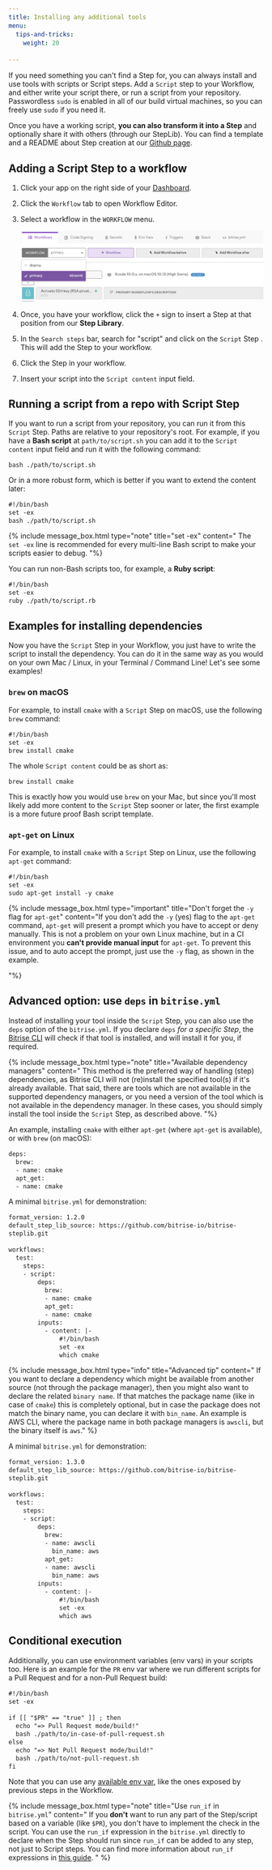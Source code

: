 ```yaml
---
title: Installing any additional tools
menu:
  tips-and-tricks:
    weight: 20

---
```

If you need something you can't find a Step for, you can always install and use tools with scripts or Script steps. Add a `Script` step to your Workflow, and either write your script there, or run a script from your repository. Passwordless `sudo` is enabled in all of our build virtual machines, so you can freely use `sudo` if you need it.

Once you have a working script, **you can also transform it into a Step** and optionally share it with others (through our StepLib). You can find a template and a README about Step creation at our [Github page](https://github.com/bitrise-core/bitrise-plugins-step/tree/master/create/templates).

## Adding a Script Step to a workflow

1. Click your app on the right side of your [Dashboard](https://app.bitrise.io/dashboard/builds).
2. Click the `Workflow` tab to open Workflow Editor.
3. Select a workflow in the `WORKFLOW` menu.

   ![](/img/workflow-menu.png)
4. Once, you have your workflow, click the `+` sign to insert a Step at that position from our **Step Library**.
5. In the `Search steps` bar, search for "script" and click on the `Script` Step . This will add the Step to your workflow.
6. Click the Step in your workflow.
7. Insert your script into the `Script content`  input field.

## Running a script from a repo with Script Step

If you want to run a script from your repository, you can run it from this `Script` Step. Paths are relative to your repository's root. For example, if you have a **Bash script** at `path/to/script.sh` you can add it to the `Script content` input field and run it with the following command:

    bash ./path/to/script.sh

Or in a more robust form, which is better if you want to extend the content later:

    #!/bin/bash
    set -ex
    bash ./path/to/script.sh

{% include message_box.html type="note" title="set -ex" content=" The `set -ex` line is recommended for every multi-line Bash script to make your scripts easier to debug. "%}

You can run non-Bash scripts too, for example, a **Ruby script**:

    #!/bin/bash
    set -ex
    ruby ./path/to/script.rb

## Examples for installing dependencies

Now you have the `Script` Step in your Workflow, you just have to write the script to install the dependency. You can do it in the same way as you would on your own Mac / Linux, in your Terminal / Command Line! Let's see some examples!

### `brew` on macOS

For example, to install `cmake` with a `Script` Step on macOS, use the following `brew` command:

    #!/bin/bash
    set -ex
    brew install cmake

The whole `Script content` could be as short as:

    brew install cmake

This is exactly how you would use `brew` on your Mac, but since you'll most likely add more content to the `Script` Step sooner or later, the first example is a more future proof Bash script template.

### `apt-get` on Linux

For example, to install `cmake` with a `Script` Step on Linux, use the following `apt-get` command:

    #!/bin/bash
    set -ex
    sudo apt-get install -y cmake

{% include message_box.html type="important" title="Don't forget the `-y` flag for `apt-get`" content="If you don't add the `-y` (yes) flag to the `apt-get` command, `apt-get` will present a prompt which you have to accept or deny manually. This is not a problem on your own Linux machine, but in a CI environment you **can't provide manual input** for `apt-get`. To prevent this issue, and to auto accept the prompt, just use the `-y` flag, as shown in the example.

"%}

## Advanced option: use `deps` in `bitrise.yml`

Instead of installing your tool inside the `Script` Step, you can also use the `deps` option of the `bitrise.yml`. If you declare `deps` _for a specific Step_, the [Bitrise CLI](https://github.com/bitrise-io/bitrise) will check if that tool is installed, and will install it for you, if required.

{% include message_box.html type="note" title="Available dependency managers" content=" This method is the preferred way of handling (step) dependencies, as Bitrise CLI will not (re)install the specified tool(s) if it's already available. That said, there are tools which are not available in the supported dependency managers, or you need a version of the tool which is not available in the dependency manager. In these cases, you should simply install the tool inside the `Script` Step, as described above. "%}

An example, installing `cmake` with either `apt-get` (where `apt-get` is available), or with `brew` (on macOS):

    deps:
      brew:
      - name: cmake
      apt_get:
      - name: cmake

A minimal `bitrise.yml` for demonstration:

    format_version: 1.2.0
    default_step_lib_source: https://github.com/bitrise-io/bitrise-steplib.git
    
    workflows:
      test:
        steps:
        - script:
            deps:
              brew:
              - name: cmake
              apt_get:
              - name: cmake
            inputs:
              - content: |-
                  #!/bin/bash
                  set -ex
                  which cmake

{% include message_box.html type="info" title="Advanced tip" content=" If you want to declare a dependency which might be available from another source (not through the package manager), then you might also want to declare the related `binary name`. If that matches the package name (like in case of `cmake`) this is completely optional, but in case the package does not match the binary name, you can declare it with `bin_name`. An example is AWS CLI, where the package name in both package managers is `awscli`, but the binary itself is `aws`." %}

A minimal `bitrise.yml` for demonstration:

    format_version: 1.3.0
    default_step_lib_source: https://github.com/bitrise-io/bitrise-steplib.git
    
    workflows:
      test:
        steps:
        - script:
            deps:
              brew:
              - name: awscli
                bin_name: aws
              apt_get:
              - name: awscli
                bin_name: aws
            inputs:
              - content: |-
                  #!/bin/bash
                  set -ex
                  which aws

## Conditional execution

Additionally, you can use environment variables (env vars) in your scripts too. Here is an example for the `PR` env var where we run different scripts for a Pull Request and for a non-Pull Request build:

    #!/bin/bash
    set -ex
    
    if [[ "$PR" == "true" ]] ; then
      echo "=> Pull Request mode/build!"
      bash ./path/to/in-case-of-pull-request.sh
    else
      echo "=> Not Pull Request mode/build!"
      bash ./path/to/not-pull-request.sh
    fi

Note that you can use any [available env var](/builds/available-environment-variables/#exposed-by-the-bitrise-cli), like the ones exposed by previous steps in the Workflow.

{% include message_box.html type="note" title="Use `run_if` in `bitrise.yml`" content=" If you **don't** want to run any part of the Step/script based on a variable (like `$PR`), you don't have to implement the check in the script. You can use the `run_if` expression in the `bitrise.yml` directly to declare when the Step should run since `run_if` can be added to any step, not just to Script steps. You can find more information about `run_if` expressions in [this guide](/tips-and-tricks/disable-a-step-by-condition/#run-a-step-only-if-the-build-failed). " %}